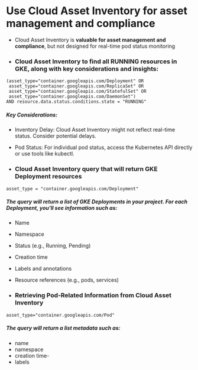 # Use Cloud Asset Inventory for asset management and compliance
- Cloud Asset Inventory is **valuable for asset management and compliance**, but not designed for real-time pod status monitoring


- ### Cloud Asset Inventory to find all RUNNING resources in GKE, along with key considerations and insights:

```
(asset_type="container.googleapis.com/Deployment" OR
 asset_type="container.googleapis.com/ReplicaSet" OR
 asset_type="container.googleapis.com/StatefulSet" OR
 asset_type="container.googleapis.com/DaemonSet")
AND resource.data.status.conditions.state = "RUNNING"
```

##### Key Considerations:
- Inventory Delay: Cloud Asset Inventory might not reflect real-time status. Consider potential delays.
- Pod Status: For individual pod status, access the Kubernetes API directly or use tools like kubectl.

 
- ### Cloud Asset Inventory query that will return GKE Deployment resources

```
asset_type = "container.googleapis.com/Deployment"
```

##### The query will return a list of GKE Deployments in your project. For each Deployment, you'll see information such as:
- Name
- Namespace
- Status (e.g., Running, Pending)
- Creation time
- Labels and annotations
- Resource references (e.g., pods, services)

- ### Retrieving Pod-Related Information from Cloud Asset Inventory

```
asset_type="container.googleapis.com/Pod"
```

##### The query will return a list metadata such as:
- name
- namespace
- creation time-
- labels




